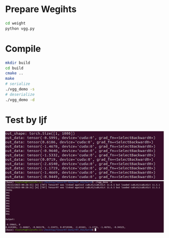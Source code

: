# Prepare Wegihts
```bash
cd weight
python vgg.py
```

# Compile
```bash
mkdir build
cd build
cmake ..
make
# serialize
./vgg_demo -s
# deserialize
./vgg_demo -d
```

# Test by ljf
<div align=center>
<img src ="./python.png" width="800"/>
<img src ="./cpp.png" width="800"/>
</div>


